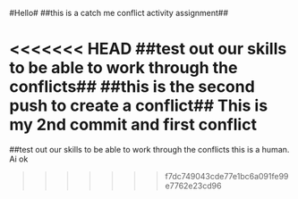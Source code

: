 #Hello#
##this is a catch me conflict activity assignment##

<<<<<<< HEAD
##test out our skills to be able to work through the conflicts##
##this is the second push to create a conflict##
This is my 2nd commit
and first conflict
=======
##test out our skills to be able to work through the conflicts
this is a human.
Ai
ok
>>>>>>> f7dc749043cde77e1bc6a091fe99e7762e23cd96
